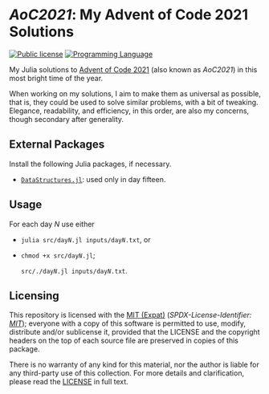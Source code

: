 <!--
  - Copyright (C) 2021 Matheus Fernandes Bigolin <mfrdrbigolin@disroot.org>
  - SPDX-License-Identifier: MIT
  -->

# *AoC2021*: My Advent of Code 2021 Solutions

[![Public license](https://img.shields.io/badge/MIT_(Expat)-yellow?logo=spdx&logoColor=white)](./LICENSE)
[![Programming Language](https://img.shields.io/badge/Julia_Language-red?logo=julia&logoColor=white)](https://julialang.org/)

My Julia solutions to [Advent of Code 2021](https://adventofcode.com/2021/)
(also known as *AoC2021*) in this most bright time of the year.

When working on my solutions, I aim to make them as universal as possible, that
is, they could be used to solve similar problems, with a bit of
tweaking.  Elegance, readability, and efficiency, in this order, are also my
concerns, though secondary after generality.

## External Packages

Install the following Julia packages, if necessary.

* [`DataStructures.jl`](https://github.com/JuliaCollections/DataStructures.jl):
used only in day fifteen.

## Usage

For each day *N* use either

* `julia src/day`*`N`*`.jl inputs/day`*`N`*`.txt`, or

* `chmod +x src/day`*`N`*`.jl`;

  `src/./day`*`N`*`.jl inputs/day`*`N`*`.txt`.

## Licensing

This repository is licensed with the [MIT (Expat)](./LICENSE)
(*SPDX-License-Identifier: [MIT](https://spdx.org/licenses/MIT.html)*); everyone
with a copy of this software is permitted to use, modify, distribute and/or
sublicense it, provided that the LICENSE and the copyright headers on the top of
each source file are preserved in copies of this package.

There is no warranty of any kind for this material, nor the author is liable for
any third-party use of this collection.  For more details and clarification,
please read the [LICENSE](./LICENSE) in full text.
